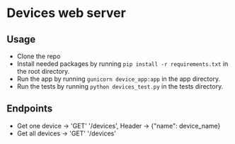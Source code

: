 # Devices web server
## Usage
- Clone the repo
- Install needed packages by running ```pip install -r requirements.txt``` in the root directory.
- Run the app by running ```gunicorn device_app:app``` in the app directory.
- Run the tests by running ```python devices_test.py``` in the tests directory.

## Endpoints
- Get one device -> 'GET' '/devices', Header -> {"name": device_name}
- Get all devices -> 'GET' '/devices'